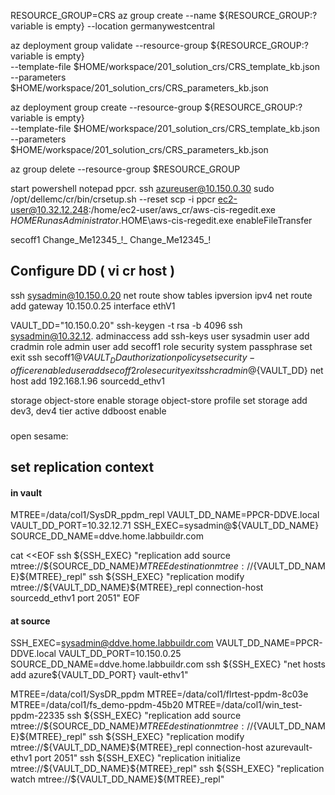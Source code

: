 RESOURCE_GROUP=CRS
az group create --name ${RESOURCE_GROUP:?variable is empty} --location germanywestcentral

az deployment group validate --resource-group ${RESOURCE_GROUP:?variable is empty}\
    --template-file $HOME/workspace/201_solution_crs/CRS_template_kb.json \
    --parameters $HOME/workspace/201_solution_crs/CRS_parameters_kb.json


az deployment group create --resource-group ${RESOURCE_GROUP:?variable is empty}\
    --template-file $HOME/workspace/201_solution_crs/CRS_template_kb.json \
    --parameters $HOME/workspace/201_solution_crs/CRS_parameters_kb.json

az group delete --resource-group $RESOURCE_GROUP

start powershell
notepad ppcr.
ssh azureuser@10.150.0.30
sudo /opt/dellemc/cr/bin/crsetup.sh --reset
scp -i ppcr ec2-user@10.32.12.248:/home/ec2-user/aws_cr/aws-cis-regedit.exe $HOME
Run as Administrator
.$HOME\aws-cis-regedit.exe enableFileTransfer

secoff1 Change_Me12345_!_
Change_Me12345_!




## Configure DD ( vi cr host )

ssh sysadmin@10.150.0.20
net route show tables ipversion ipv4
net route add gateway 10.150.0.25 interface ethV1


VAULT_DD="10.150.0.20"
ssh-keygen -t rsa -b 4096
ssh sysadmin@10.32.12.
adminaccess add ssh-keys user sysadmin
user add cradmin role admin
user add secoff1 role security
system passphrase set
exit
ssh secoff1@${VAULT_DD}
authorization policy set security-officer enabled
user add secoff2 role security
exit
ssh cradmin@${VAULT_DD}
net host add 192.168.1.96 sourcedd_ethv1


storage object-store enable
storage object-store profile set
storage add dev3, dev4 tier active
ddboost enable



###

open sesame:





## set replication context 
#### in vault
MTREE=/data/col1/SysDR_ppdm_repl
VAULT_DD_NAME=PPCR-DDVE.local
VAULT_DD_PORT=10.32.12.71
SSH_EXEC=sysadmin@${VAULT_DD_NAME}
SOURCE_DD_NAME=ddve.home.labbuildr.com


cat <<EOF
ssh ${SSH_EXEC} "replication add source mtree://${SOURCE_DD_NAME}${MTREE} destination mtree://${VAULT_DD_NAME}${MTREE}_repl"
ssh ${SSH_EXEC} "replication modify mtree://${VAULT_DD_NAME}${MTREE}_repl connection-host sourcedd_ethv1 port 2051"
EOF



#### at source
SSH_EXEC=sysadmin@ddve.home.labbuildr.com
VAULT_DD_NAME=PPCR-DDVE.local
VAULT_DD_PORT=10.150.0.25
SOURCE_DD_NAME=ddve.home.labbuildr.com
ssh ${SSH_EXEC} "net hosts add azure${VAULT_DD_PORT} vault-ethv1"  


MTREE=/data/col1/SysDR_ppdm
MTREE=/data/col1/flrtest-ppdm-8c03e
MTREE=/data/col1/fs_demo-ppdm-45b20
MTREE=/data/col1/win_test-ppdm-22335
ssh ${SSH_EXEC} "replication add source mtree://${SOURCE_DD_NAME}${MTREE} destination mtree://${VAULT_DD_NAME}${MTREE}_repl"
ssh ${SSH_EXEC} "replication modify  mtree://${VAULT_DD_NAME}${MTREE}_repl connection-host azurevault-ethv1 port 2051"
ssh ${SSH_EXEC} "replication initialize mtree://${VAULT_DD_NAME}${MTREE}_repl"
ssh ${SSH_EXEC} "replication watch mtree://${VAULT_DD_NAME}${MTREE}_repl"
